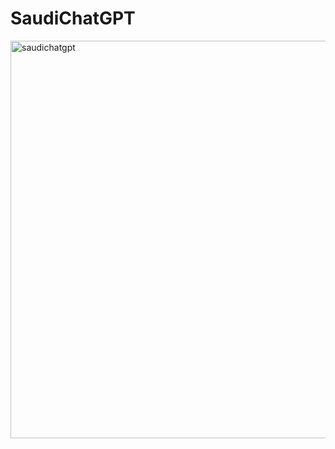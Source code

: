 # SaudiChatGPT
<img width="636" alt="saudichatgpt" src="https://user-images.githubusercontent.com/116710231/226109521-524d2e9f-e0d7-4948-9b9b-da077d274986.png">
